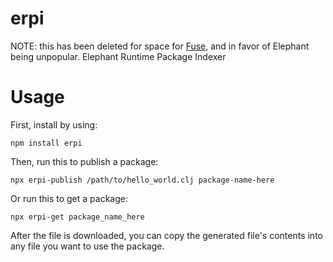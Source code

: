 # erpi
NOTE: this has been deleted for space for [Fuse](https://github.com/Unzor/fuse), and in favor of Elephant being unpopular.
Elephant Runtime Package Indexer

# Usage
First, install by using:
```
npm install erpi
```
Then, run this to publish a package:
```
npx erpi-publish /path/to/hello_world.clj package-name-here
```
Or run this to get a package:
```
npx erpi-get package_name_here
```
After the file is downloaded, you can copy the generated file's contents into any file you want to use the package.
